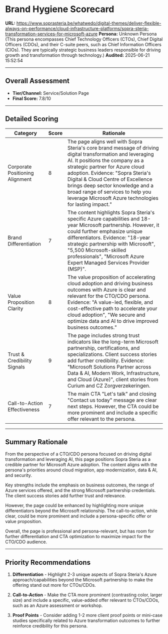 # Brand Hygiene Scorecard

**URL:** https://www.soprasteria.be/whatwedo/digital-themes/deliver-flexible-always-on-performance/cloud-infrastructure-platforms/sopra-steria-transformation-services-for-microsoft-azure
**Persona:** Unknown Persona (This persona encompasses Chief Technology Officers (CTOs), Chief Digital Officers (CDOs), and their C-suite peers, such as Chief Information Officers (CIOs). They are typically strategic business leaders responsible for driving growth and transformation through technology.)
**Audited:** 2025-06-21 15:52:54

---

## Overall Assessment

- **Tier/Channel:** Service/Solution Page
- **Final Score:** 7.8/10

---

## Detailed Scoring

| Category | Score | Rationale |
| -------- | ----- | --------- |
| Corporate Positioning Alignment | 8 | The page aligns well with Sopra Steria's core brand message of driving digital transformation and leveraging AI. It positions the company as a strategic partner for Azure cloud adoption. Evidence: "Sopra Steria's Digital & Cloud Centre of Excellence brings deep sector knowledge and a broad range of services to help you leverage Microsoft Azure technologies for lasting impact." |
| Brand Differentiation | 7 | The content highlights Sopra Steria's specific Azure capabilities and 18-year Microsoft partnership. However, it could further emphasize unique differentiators. Evidence: "18-year strategic partnership with Microsoft", "5,500 Microsoft-skilled professionals", "Microsoft Azure Expert Managed Services Provider (MSP)". |
| Value Proposition Clarity | 8 | The value proposition of accelerating cloud adoption and driving business outcomes with Azure is clear and relevant for the CTO/CDO persona. Evidence: "A value-led, flexible, and cost-effective path to accelerate your cloud adoption", "We secure and optimize data and AI to drive improved business outcomes." |
| Trust & Credibility Signals | 9 | The page includes strong trust indicators like the long-term Microsoft partnership, certifications, and specializations. Client success stories add further credibility. Evidence: "Microsoft Solutions Partner across Data & AI, Modern Work, Infrastructure, and Cloud (Azure)", client stories from Curium and CZ Zorgverzekeringen. |
| Call-to-Action Effectiveness | 7 | The main CTA "Let's talk" and closing "Contact us today" message are clear next steps. However, the CTA could be more prominent and include a specific offer relevant to the persona. |

---

## Summary Rationale

From the perspective of a CTO/CDO persona focused on driving digital transformation and leveraging AI, this page positions Sopra Steria as a credible partner for Microsoft Azure adoption. The content aligns with the persona's priorities around cloud migration, app modernization, data & AI, and security.

Key strengths include the emphasis on business outcomes, the range of Azure services offered, and the strong Microsoft partnership credentials. The client success stories add further trust and relevance.

However, the page could be enhanced by highlighting more unique differentiators beyond the Microsoft relationship. The call-to-action, while clear, could be more prominent and include a persona-specific offer or value proposition.

Overall, the page is professional and persona-relevant, but has room for further differentiation and CTA optimization to maximize impact for the CTO/CDO audience.

---

## Priority Recommendations

1. **Differentiation** - Highlight 2-3 unique aspects of Sopra Steria's Azure approach/capabilities beyond the Microsoft partnership to make the offering stand out more for CTOs/CDOs.

2. **Call-to-Action** - Make the CTA more prominent (contrasting color, larger size) and include a specific, value-added offer relevant to CTOs/CDOs, such as an Azure assessment or workshop.

3. **Proof Points** - Consider adding 1-2 more client proof points or mini-case studies specifically related to Azure transformation outcomes to further reinforce credibility for this persona.